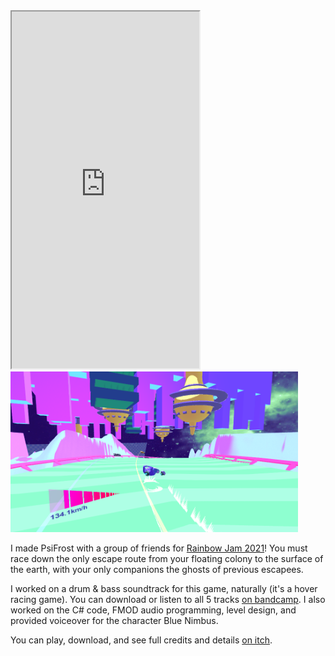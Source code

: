 [_metadata_:template]: - "project"
[_metadata_:title]: - "PsiFrost"
[_metadata_:summary]: - "Gay hover racing for Rainbow Jam 2021!"
[_metadata_:tags]: - "code,music,gamedev,C#,Unity"
[_metadata_:image]: - "psifrost.png"
[_metadata_:date]: - "2021-09-05"

<!-- TODO: info section at the top, maybe more metadata fields??? -->
<!-- TODO: make this flex or somethin cos it looks bad on mobile! -->
<iframe style="height: 571px;" class="project-bandcamp-embed" src="https://bandcamp.com/EmbeddedPlayer/album=623111333/size=large/bgcol=ffffff/linkcol=b90b4a/transparent=true/" seamless><a href="https://leafcodes.bandcamp.com/album/psifr-ost">PsiFr[OST] by leafcodes</a></iframe>

<picture>
    <source srcset="/images/psifrost-1.avif" type="image/avif" />
    <img width="460px" class="project-image" src="/images/psifrost-1.png">
</picture>

I made PsiFrost with a group of friends for [Rainbow Jam 2021](https://itch.io/jam/rainbowjam21)!
You must race down the only escape route from your floating colony to the surface of the earth, with your only companions the ghosts of previous escapees.

I worked on a drum & bass soundtrack for this game, naturally (it's a hover racing game).
You can download or listen to all 5 tracks [on bandcamp](https://leafcodes.bandcamp.com/album/psifr-ost).
I also worked on the C# code, FMOD audio programming, level design, and provided voiceover for the character Blue Nimbus.

You can play, download, and see full credits and details [on itch](https://johnjoemcbob.itch.io/psifrost).
